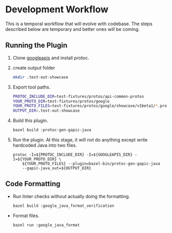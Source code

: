 # Development Workflow

This is a temporal workflow that will evolve with codebase. The steps described
below are temporary and better ones will be coming.

## Running the Plugin

1.  Clone [googleapis](https://github.com/googleapis/googleapis) and install protoc.

2. create output folder

    ```sh
    mkdir .test-out-showcase
    ```

3.  Export tool paths.

    ```sh
    PROTOC_INCLUDE_DIR=test-fixtures/protos/api-common-protos
    YOUR_PROTO_DIR=test-fixtures/protos/google
    YOUR_PROTO_FILES=test-fixtures/protos/google/showcase/v1beta1/*.proto
    OUTPUT_DIR=.test-out-showcase
    ```

4.  Build this plugin.

    ```sh
    bazel build :protoc-gen-gapic-java
    ```

5.  Run the plugin. At this stage, it will not do anything except write
    hardcoded Java into two files.

    ```
    protoc -I=${PROTOC_INCLUDE_DIR} -I=${GOOGLEAPIS_DIR} -I=${YOUR_PROTO_DIR} \
        ${YOUR_PROTO_FILES} --plugin=bazel-bin/protoc-gen-gapic-java
        --gapic-java_out=${OUTPUT_DIR}
    ```

## Code Formatting

-   Run linter checks without actually doing the formatting.

    ```sh
    bazel build :google_java_format_verification
    ```

-   Format files.

    ```sh
    bazel run :google_java_format
    ```
